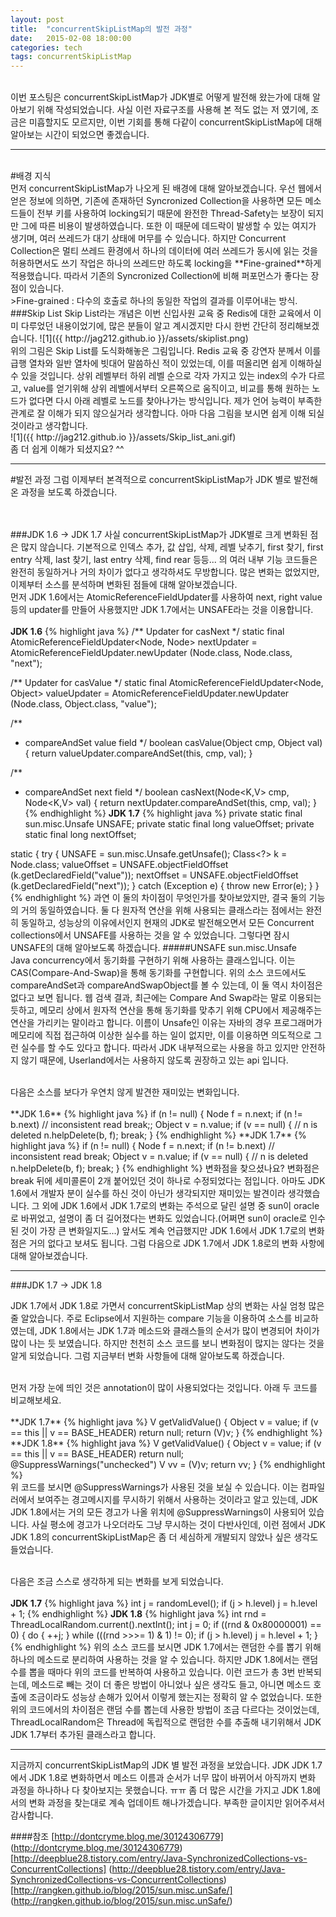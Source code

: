 ```yaml
---
layout: post
title:  "concurrentSkipListMap의 발전 과정"
date:   2015-02-08 18:00:00
categories: tech
tags: concurrentSkipListMap
---
```

<br>
이번 포스팅은 concurrentSkipListMap가 JDK별로 어떻게 발전해 왔는가에 대해 알아보기 위해 작성되었습니다. 사실 이런 자료구조를 사용해 본 적도 없는 저 였기에,
조금은 미흡할지도 모르지만, 이번 기회를 통해 다같이 concurrentSkipListMap에 대해 알아보는 시간이 되었으면 좋겠습니다.

---
<br>
#배경 지식
<br>
먼저 concurrentSkipListMap가 나오게 된 배경에 대해 알아보겠습니다. 우선 웹에서 얻은 정보에 의하면, 기존에 존재하던 Syncronized Collection을 사용하면 모든 메소드들이 전부 키를 사용하여 
locking되기 때문에 완전한 Thread-Safety는 보장이 되지만 그에 따른 비용이 발생하였습니다. 또한 이 때문에 데드락이 발생할 수 있는 여지가 생기며, 여러 쓰레드가 대기 상태에 머무를 수 있습니다.
하지만 Concurrent Collection은 멀티 쓰레드 환경에서 하나의 데이터에 여러 쓰레드가 동시에 읽는 것을 허용하면서도 쓰기 작업은 하나의 쓰레드만 하도록
locking을 **Fine-grained**하게 적용했습니다. 따라서 기존의 Syncronized Collection에 비해 퍼포먼스가 좋다는 장점이 있습니다.
<br>
>Fine-grained : 다수의 호출로 하나의 동일한 작업의 결과를 이루어내는 방식.

<br>
###Skip List
Skip List라는 개념은 이번 신입사원 교육 중 Redis에 대한 교육에서 이미 다루었던 내용이었기에, 많은 분들이 알고 계시겠지만 다시 한번 간단히 정리해보겠습니다.
![1]({{ http://jag212.github.io }}/assets/skiplist.png)
<br>위의 그림은 Skip List를 도식화해놓은 그림입니다. Redis 교육 중 강연자 분께서 이를 급행 열차와 일반 열차에 빗대어 말씀하신 적이 있었는데, 이를 떠올리면 쉽게 이해하실 수 있을 것입니다.
상위 레벨부터 하위 레벨 순으로 각자 가지고 있는 index의 수가 다르고, value를 얻기위해 상위 레벨에서부터 오른쪽으로 움직이고, 비교를 통해 원하는 노드가 없다면 다시 아래 레벨로 노드를 찾아나가는 방식입니다.
제가 언어 능력이 부족한 관계로 잘 이해가 되지 않으실거라 생각합니다. 아마 다음 그림을 보시면 쉽게 이해 되실 것이라고 생각합니다.<br>
![1]({{ http://jag212.github.io }}/assets/Skip_list_ani.gif)
<br>
좀 더 쉽게 이해가 되셨지요? ^^

---

#발전 과정
그럼 이제부터 본격적으로 concurrentSkipListMap가 JDK 별로 발전해 온 과정을 보도록 하겠습니다.

<br><br>
###JDK 1.6 -> JDK 1.7
사실 concurrentSkipListMap가 JDK별로 크게 변화된 점은 많지 않습니다. 기본적으로 인덱스 추가, 값 삽입, 삭제, 레벨 낮추기, first 찾기, first entry 삭제, last 찾기, last entry 삭제, find rear 등등...
의 여러 내부 기능 코드들은 완전히 동일하거나 거의 차이가 없다고 생각하셔도 무방합니다. 많은 변화는 없었지만, 이제부터 소스를 분석하며 변화된 점들에 대해 알아보겠습니다.
<br>
먼저 JDK 1.6에서는 AtomicReferenceFieldUpdater를 사용하여 next, right value 등의 updater를 만들어 사용했지만 JDK 1.7에서는 UNSAFE라는 것을 이용합니다.
<br><br>
**JDK 1.6**
{% highlight java %}
/** Updater for casNext */
static final AtomicReferenceFieldUpdater<Node, Node>
	nextUpdater = AtomicReferenceFieldUpdater.newUpdater
	(Node.class, Node.class, "next");

/** Updater for casValue */
static final AtomicReferenceFieldUpdater<Node, Object>
	valueUpdater = AtomicReferenceFieldUpdater.newUpdater
	(Node.class, Object.class, "value");

/**
 * compareAndSet value field
 */
boolean casValue(Object cmp, Object val) {
	return valueUpdater.compareAndSet(this, cmp, val);
}

/**
 * compareAndSet next field
 */
boolean casNext(Node<K,V> cmp, Node<K,V> val) {
	return nextUpdater.compareAndSet(this, cmp, val);
}
{% endhighlight %}
**JDK 1.7**
{% highlight java %}
private static final sun.misc.Unsafe UNSAFE;
private static final long valueOffset;
private static final long nextOffset;

static {
	try {
		UNSAFE = sun.misc.Unsafe.getUnsafe();
		Class<?> k = Node.class;
		valueOffset = UNSAFE.objectFieldOffset
			(k.getDeclaredField("value"));
		nextOffset = UNSAFE.objectFieldOffset
			(k.getDeclaredField("next"));
	} catch (Exception e) {
		throw new Error(e);
	}
}
{% endhighlight %}
과연 이 둘의 차이점이 무엇인가를 찾아보았지만, 결국 둘의 기능의 거의 동일하였습니다. 둘 다 원자적 연산을 위해 사용되는 클래스라는 점에서는 완전히 동일하고, 성능상의 이유에서인지 현재의 JDK로 발전해오면서 모든
Concurrent collections에서 UNSAFE를 사용하는 것을 알 수 있었습니다. 그렇다면 잠시 UNSAFE의 대해 알아보도록 하겠습니다.
#####UNSAFE
sun.misc.Unsafe
<br>Java concurrency에서 동기화를 구현하기 위해 사용하는 클래스입니다. 이는 CAS(Compare-And-Swap)을 통해 동기화를 구현합니다. 위의 소스 코드에서도 compareAndSet과 compareAndSwapObject를 볼 수 있는데,
이 둘 역시 차이점은 없다고 보면 됩니다. 웹 검색 결과, 최근에는 Compare And Swap라는 말로 이용되는 듯하고, 메모리 상에서 원자적 연산을 통해 동기화를 맞추기 위해 CPU에서 제공해주는 연산을 가리키는 말이라고 합니다.
이름이 Unsafe인 이유는 자바의 경우 프로그래머가 메모리에 직접 접근하여 이상한 실수를 하는 일이 없지만, 이를 이용하면 의도적으로 그런 실수를 할 수도 있다고 합니다. 따라서 JDK 내부적으로는 사용을 하고 있지만
안전하지 않기 때문에, Userland에서는 사용하지 않도록 권장하고 있는 api 입니다.

<br>
다음은 소스를 보다가 우연치 않게 발견한 재미있는 변화입니다.
<br><br>
**JDK 1.6**
{% highlight java %}
if (n != null) {
	Node<K,V> f = n.next;
	if (n != b.next)               // inconsistent read
		break;;
	Object v = n.value;
	if (v == null) {               // n is deleted
		n.helpDelete(b, f);
		break;
	}
{% endhighlight %}
**JDK 1.7**
{% highlight java %}
if (n != null) {
	Node<K,V> f = n.next;
	if (n != b.next)               // inconsistent read
		break;
	Object v = n.value;
	if (v == null) {               // n is deleted
		n.helpDelete(b, f);
		break;
	}
{% endhighlight %}
변화점을 찾으셨나요? 변화점은 break 뒤에 세미콜론이 2개 붙어있던 것이 하나로 수정되었다는 점입니다. 아마도 JDK 1.6에서 개발자 분이 실수를 하신 것이 아닌가 생각되지만 재미있는 발견이라 생각했습니다.
그 외에 JDK 1.6에서 JDK 1.7로의 변화는 주석으로 달린 설명 중 sun이 oracle로 바뀌었고, 설명이 좀 더 길어졌다는 변화도 있었습니다.(어쩌면 sun이 oracle로 인수된 것이 가장 큰 변화일지도...)
앞서도 계속 언급했지만 JDK 1.6에서 JDK 1.7로의 변화점은 거의 없다고 보셔도 됩니다. 그럼 다음으로 JDK 1.7에서 JDK 1.8로의 변화 사항에 대해 알아보겠습니다.

---
###JDK 1.7 -> JDK 1.8

JDK 1.7에서 JDK 1.8로 가면서 concurrentSkipListMap 상의 변화는 사실 엄청 많은 줄 알았습니다. 주로 Eclipse에서 지원하는 compare 기능을 이용하여 소스를 비교하였는데, JDK 1.8에서는 JDK 1.7과 메소드와 클래스들의 순서가
많이 변경되어 차이가 많이 나는 듯 보였습니다. 하지만 천천히 소스 코드를 보니 변화점이 많지는 않다는 것을 알게 되었습니다. 그럼 지금부터 변화 사항들에 대해 알아보도록 하겠습니다. 

<br>
먼저 가장 눈에 띄인 것은 annotation이 많이 사용되었다는 것입니다. 아래 두 코드를 비교해보세요.
<br><br>
**JDK 1.7**
{% highlight java %}
V getValidValue() {
	Object v = value;
	if (v == this || v == BASE_HEADER)
		return null;
	return (V)v;
}
{% endhighlight %}
**JDK 1.8**
{% highlight java %}
V getValidValue() {
	Object v = value;
	if (v == this || v == BASE_HEADER)
		return null;
	@SuppressWarnings("unchecked") V vv = (V)v;
	return vv;
}
{% endhighlight %}
<br>위 코드를 보시면 @SuppressWarnings가 사용된 것을 보실 수 있습니다. 이는 컴파일러에서 보여주는 경고메시지를 무시하기 위해서 사용하는 것이라고 알고 있는데, JDK JDK 1.8에서는 거의 모든 경고가 나올 위치에
@SuppressWarnings이 사용되어 있습니다. 사실 평소에 경고가 나오더라도 그냥 무시하는 것이 다반사인데, 이런 점에서 JDK JDK 1.8의 concurrentSkipListMap은 좀 더 세심하게 개발되지 않았나 싶은 생각도 들었습니다.

<br>다음은 조금 스스로 생각하게 되는 변화를 보게 되었습니다.
<br><br>
**JDK 1.7**
{% highlight java %}
int j = randomLevel();
if (j > h.level) j = h.level + 1;
{% endhighlight %}
**JDK 1.8**
{% highlight java %}
int rnd = ThreadLocalRandom.current().nextInt();
int j = 0;
if ((rnd & 0x80000001) == 0) {
	do {
		++j;
	} while (((rnd >>>= 1) & 1) != 0);
	if (j > h.level) j = h.level + 1;
}
{% endhighlight %}
위의 소스 코드를 보시면 JDK 1.7에서는 랜덤한 수를 뽑기 위해 하나의 메소드로 분리하여 사용하는 것을 알 수 있습니다. 하지만 JDK 1.8에서는 랜덤 수를 뽑을 때마다 위의 코드를 반복하여 사용하고 있습니다. 이런 코드가 총 3번 반복되는데,
메소드로 빼는 것이 더 좋은 방법이 아니었나 싶은 생각도 들고, 아니면 메소드 호출에 조금이라도 성능상 손해가 있어서 이렇게 했는지는 정확히 알 수 없었습니다. 또한 위의 코드에서의 차이점은 랜덤 수를 뽑는데 사용한 방법이 조금
다르다는 것이었는데, ThreadLocalRandom은 Thread에 독립적으로 랜덤한 수를 추출해 내기위해서 JDK JDK 1.7부터 추가된 클래스라고 합니다.

---
지금까지 concurrentSkipListMap의 JDK 별 발전 과정을 보았습니다. JDK JDK 1.7에서 JDK 1.8로 변화하면서 메소드 이름과 순서가 너무 많이 바뀌어서 아직까지 변화 과정을 하나하나 다 찾아보지는 못했습니다. ㅠㅠ
좀 더 많은 시간을 가지고 JDK 1.8에서의 변화 과정을 찾는대로 계속 업데이트 해나가겠습니다. 부족한 글이지만 읽어주셔서 감사합니다.

####참조
[http://dontcryme.blog.me/30124306779] (http://dontcryme.blog.me/30124306779)
<br>
[http://deepblue28.tistory.com/entry/Java-SynchronizedCollections-vs-ConcurrentCollections] (http://deepblue28.tistory.com/entry/Java-SynchronizedCollections-vs-ConcurrentCollections)
<br>
[http://rangken.github.io/blog/2015/sun.misc.unSafe/] (http://rangken.github.io/blog/2015/sun.misc.unSafe/)